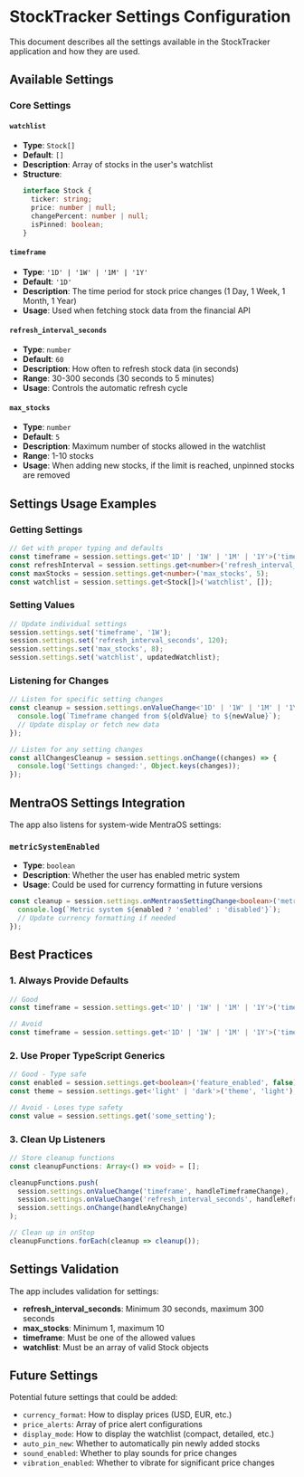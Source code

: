 # StockTracker Settings Configuration

This document describes all the settings available in the StockTracker application and how they are used.

## Available Settings

### Core Settings

#### `watchlist`
- **Type**: `Stock[]`
- **Default**: `[]`
- **Description**: Array of stocks in the user's watchlist
- **Structure**:
  ```typescript
  interface Stock {
    ticker: string;
    price: number | null;
    changePercent: number | null;
    isPinned: boolean;
  }
  ```

#### `timeframe`
- **Type**: `'1D' | '1W' | '1M' | '1Y'`
- **Default**: `'1D'`
- **Description**: The time period for stock price changes (1 Day, 1 Week, 1 Month, 1 Year)
- **Usage**: Used when fetching stock data from the financial API

#### `refresh_interval_seconds`
- **Type**: `number`
- **Default**: `60`
- **Description**: How often to refresh stock data (in seconds)
- **Range**: 30-300 seconds (30 seconds to 5 minutes)
- **Usage**: Controls the automatic refresh cycle

#### `max_stocks`
- **Type**: `number`
- **Default**: `5`
- **Description**: Maximum number of stocks allowed in the watchlist
- **Range**: 1-10 stocks
- **Usage**: When adding new stocks, if the limit is reached, unpinned stocks are removed

## Settings Usage Examples

### Getting Settings
```typescript
// Get with proper typing and defaults
const timeframe = session.settings.get<'1D' | '1W' | '1M' | '1Y'>('timeframe', '1D');
const refreshInterval = session.settings.get<number>('refresh_interval_seconds', 60);
const maxStocks = session.settings.get<number>('max_stocks', 5);
const watchlist = session.settings.get<Stock[]>('watchlist', []);
```

### Setting Values
```typescript
// Update individual settings
session.settings.set('timeframe', '1W');
session.settings.set('refresh_interval_seconds', 120);
session.settings.set('max_stocks', 8);
session.settings.set('watchlist', updatedWatchlist);
```

### Listening for Changes
```typescript
// Listen for specific setting changes
const cleanup = session.settings.onValueChange<'1D' | '1W' | '1M' | '1Y'>('timeframe', (newValue, oldValue) => {
  console.log(`Timeframe changed from ${oldValue} to ${newValue}`);
  // Update display or fetch new data
});

// Listen for any setting changes
const allChangesCleanup = session.settings.onChange((changes) => {
  console.log('Settings changed:', Object.keys(changes));
});
```

## MentraOS Settings Integration

The app also listens for system-wide MentraOS settings:

### `metricSystemEnabled`
- **Type**: `boolean`
- **Description**: Whether the user has enabled metric system
- **Usage**: Could be used for currency formatting in future versions

```typescript
const cleanup = session.settings.onMentraosSettingChange<boolean>('metricSystemEnabled', (enabled, wasEnabled) => {
  console.log(`Metric system ${enabled ? 'enabled' : 'disabled'}`);
  // Update currency formatting if needed
});
```

## Best Practices

### 1. Always Provide Defaults
```typescript
// Good
const timeframe = session.settings.get<'1D' | '1W' | '1M' | '1Y'>('timeframe', '1D');

// Avoid
const timeframe = session.settings.get<'1D' | '1W' | '1M' | '1Y'>('timeframe'); // Could be undefined!
```

### 2. Use Proper TypeScript Generics
```typescript
// Good - Type safe
const enabled = session.settings.get<boolean>('feature_enabled', false);
const theme = session.settings.get<'light' | 'dark'>('theme', 'light');

// Avoid - Loses type safety
const value = session.settings.get('some_setting');
```

### 3. Clean Up Listeners
```typescript
// Store cleanup functions
const cleanupFunctions: Array<() => void> = [];

cleanupFunctions.push(
  session.settings.onValueChange('timeframe', handleTimeframeChange),
  session.settings.onValueChange('refresh_interval_seconds', handleRefreshChange),
  session.settings.onChange(handleAnyChange)
);

// Clean up in onStop
cleanupFunctions.forEach(cleanup => cleanup());
```

## Settings Validation

The app includes validation for settings:

- **refresh_interval_seconds**: Minimum 30 seconds, maximum 300 seconds
- **max_stocks**: Minimum 1, maximum 10
- **timeframe**: Must be one of the allowed values
- **watchlist**: Must be an array of valid Stock objects

## Future Settings

Potential future settings that could be added:

- `currency_format`: How to display prices (USD, EUR, etc.)
- `price_alerts`: Array of price alert configurations
- `display_mode`: How to display the watchlist (compact, detailed, etc.)
- `auto_pin_new`: Whether to automatically pin newly added stocks
- `sound_enabled`: Whether to play sounds for price changes
- `vibration_enabled`: Whether to vibrate for significant price changes


